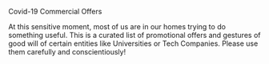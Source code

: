 Covid-19 Commercial Offers

At this sensitive moment, most of us are in our homes trying to do something useful.
This is a curated list of promotional offers and gestures of good will of certain entities like Universities or Tech Companies. Please use them carefully and conscientiously!